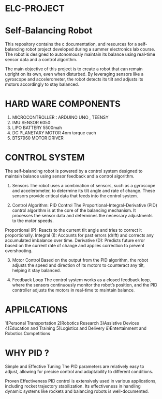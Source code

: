 # ELC-PROJECT


# Self-Balancing Robot

This repository contains the c documentation, and resources for a self-balancing robot project developed during a summer electronics lab course. The robot is designed to autonomously maintain its balance using real-time sensor data and a control algorithm.

The main objective of this project is to create a robot that can remain upright on its own, even when disturbed. By leveraging sensors like a gyroscope and accelerometer, the robot detects its tilt and adjusts its motors accordingly to stay balanced.

# HARD WARE COMPONENTS 
1)  MICROCONTROLLER :  ARDUINO UNO , TEENSY
2) IMU SENSOR 6050
3) LIPO BATTERY 5500mah
4) DC PLANETARY MOTOR 4nm torque each
5) BTS7960 MOTOR DRIVER

# CONTROL SYSTEM 
The self-balancing robot is powered by a control system designed to maintain balance using sensor feedback and a control algorithm.

1. Sensors
The robot uses a combination of sensors, such as a gyroscope and accelerometer, to determine its tilt angle and rate of change. These sensors provide critical data that feeds into the control system.

2. Control Algorithm: PID Control
The Proportional-Integral-Derivative (PID) control algorithm is at the core of the balancing mechanism. It processes the sensor data and determines the necessary adjustments to the motor speeds.

Proportional (P): Reacts to the current tilt angle and tries to correct it proportionally.
Integral (I): Accounts for past errors (drift) and corrects any accumulated imbalance over time.
Derivative (D): Predicts future error based on the current rate of change and applies correction to prevent overshooting.

3. Motor Control
Based on the output from the PID algorithm, the robot adjusts the speed and direction of its motors to counteract any tilt, helping it stay balanced.

4. Feedback Loop
The control system works as a closed feedback loop, where the sensors continuously monitor the robot’s position, and the PID controller adjusts the motors in real-time to maintain balance.



# APPILCATIONS

1)Personal Transportation
2)Robotics Research 
3)Assistive Devices
4)Education and Training
5)Logistics and Delivery
6)Entertainment and Robotics Competitions

# WHY PID ?
 Simple and Effective Tuning
The PID parameters are relatively easy to adjust, allowing for precise control and adaptability to different conditions.

 Proven Effectiveness
PID control is extensively used in various applications, including rocket trajectory stabilization. Its effectiveness in handling dynamic systems like rockets and balancing robots is well-documented.





